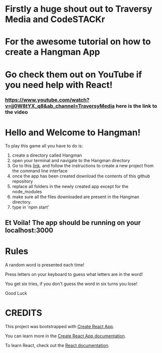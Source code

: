 # Firstly a huge shout out to Traversy Media and CodeSTACKr

# For the awesome tutorial on how to create a Hangman App

# Go check them out on YouTube if you need help with React!

### https://www.youtube.com/watch?v=jj0W8tYX_q8&ab_channel=TraversyMedia here is the link to the video

# Hello and Welcome to Hangman!

To play this game all you have to do is:

1. create a directory called Hangman
2. open your terminal and navigate to the Hangman directory
3. Go to this [link](https://github.com/facebook/create-react-app#create-react-app--). 
and follow the instructions to create a new project from the command line interface
6. once the app has been created download the contents of this github repository
7. replace all folders in the newly created app except for the node_modules
8. make sure all the files downloaded are present in the Hangman directory.
9. type in 'npm start'

## Et Voila! The app should be running on your localhost:3000

# Rules

A random word is presented each time!

Press letters on your keyboard to guess
what letters are in the word!

You get six tries, if you don't guess
the word in six turns you lose!

Good Luck

# CREDITS

This project was bootstrapped with [Create React App](https://github.com/facebook/create-react-app).

You can learn more in the [Create React App documentation](https://facebook.github.io/create-react-app/docs/getting-started).

To learn React, check out the [React documentation](https://reactjs.org/).
